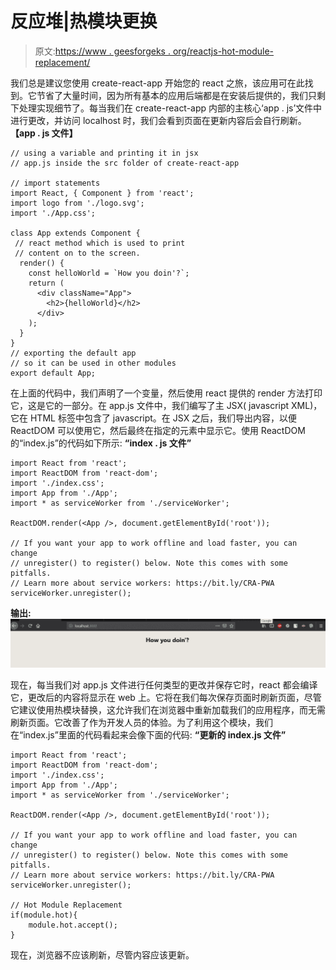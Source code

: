 # 反应堆|热模块更换

> 原文:[https://www . geesforgeks . org/reactjs-hot-module-replacement/](https://www.geeksforgeeks.org/reactjs-hot-module-replacement/)

我们总是建议您使用 create-react-app 开始您的 react 之旅，该应用可在此找到。它节省了大量时间，因为所有基本的应用后端都是在安装后提供的，我们只剩下处理实现细节了。每当我们在 create-react-app 内部的主核心‘app . js’文件中进行更改，并访问 localhost 时，我们会看到页面在更新内容后会自行刷新。
**【app . js 文件】**

```
// using a variable and printing it in jsx
// app.js inside the src folder of create-react-app

// import statements
import React, { Component } from 'react';
import logo from './logo.svg';
import './App.css';

class App extends Component {
 // react method which is used to print
 // content on to the screen.
  render() {
    const helloWorld = `How you doin'?`;
    return (
      <div className="App">
        <h2>{helloWorld}</h2>
      </div>
    );
  }
}
// exporting the default app 
// so it can be used in other modules
export default App;
```

在上面的代码中，我们声明了一个变量，然后使用 react 提供的 render 方法打印它，这是它的一部分。在 app.js 文件中，我们编写了主 JSX( javascript XML)，它在 HTML 标签中包含了 javascript。在 JSX 之后，我们导出内容，以便 ReactDOM 可以使用它，然后最终在指定的元素中显示它。使用 ReactDOM 的“index.js”的代码如下所示:
**“index . js 文件”**

```
import React from 'react';
import ReactDOM from 'react-dom';
import './index.css';
import App from './App';
import * as serviceWorker from './serviceWorker';

ReactDOM.render(<App />, document.getElementById('root'));

// If you want your app to work offline and load faster, you can change
// unregister() to register() below. Note this comes with some pitfalls.
// Learn more about service workers: https://bit.ly/CRA-PWA
serviceWorker.unregister();
```

**输出:**
![](img/08c89964580b1cf1ff7025be78d3c5aa.png)

现在，每当我们对 app.js 文件进行任何类型的更改并保存它时，react 都会编译它，更改后的内容将显示在 web 上。它将在我们每次保存页面时刷新页面，尽管它建议使用热模块替换，这允许我们在浏览器中重新加载我们的应用程序，而无需刷新页面。它改善了作为开发人员的体验。为了利用这个模块，我们在“index.js”里面的代码看起来会像下面的代码:
**“更新的 index.js 文件”**

```
import React from 'react';
import ReactDOM from 'react-dom';
import './index.css';
import App from './App';
import * as serviceWorker from './serviceWorker';

ReactDOM.render(<App />, document.getElementById('root'));

// If you want your app to work offline and load faster, you can change
// unregister() to register() below. Note this comes with some pitfalls.
// Learn more about service workers: https://bit.ly/CRA-PWA
serviceWorker.unregister();

// Hot Module Replacement
if(module.hot){
    module.hot.accept();
}
```

现在，浏览器不应该刷新，尽管内容应该更新。